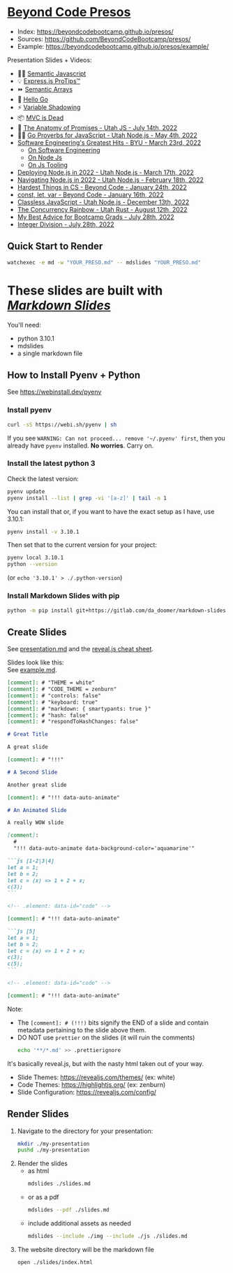 # [Beyond Code Presos](https://github.com/BeyondCodeBootcamp/presos/)

- Index: <https://beyondcodebootcamp.github.io/presos/>
- Sources: <https://github.com/BeyondCodeBootcamp/presos/>
- Example:
  <https://beyondcodebootcamp.github.io/presos/example/>

Presentation Slides + Videos:

- 👩‍🏫 [Semantic Javascript](.//semantic-javascript/)
  <!-- [2022-08-24 14:47:49 -0600] Semantic JavaScript -->
- 💡 [Express.js ProTips™](./express-pro-tips/)
  <!-- [2022-08-17 11:56:57 -0600] Express.js ProTips™ -->
- ⏩ [Semantic Arrays](./semantic-arrays/)
  <!-- [2022-08-05 13:39:07 -0600] Semantic Arrays -->
- 🐹 [Hello Go](./hello-go/)
  <!-- [2022-08-02 17:26:57 -0600] Hello Go -->
- ⚡️ [Variable Shadowing](./variable-shadowing/)
  <!-- [2022-07-26 15:59:21 -0600] Shadowing -->
- 📦 [MVC is Dead](./long-live-mvc/)
  <!-- [2022-07-20 04:41:53 -0600] MVC is Dead -->
- 🦴
  [The Anatomy of Promises - Utah JS - July 14th, 2022](./js-promises/)
  <!-- [2022-07-14 19:46:54 -0600] JS Promises -->
- 🧙‍♂️
  [Go Proverbs for JavaScript - Utah Node.js - May 4th, 2022](./go-proverbs-for-js/)
  <!-- [2022-04-21 14:32:00 -0600] Go Proverbs -->
- [Software Engineering's Greatest Hits - BYU - March 23rd, 2022](https://beyondcodebootcamp.github.io/presos/byu-2022/)
  <!-- [2022-03-23 01:38:54 -0600] AJ's BYU 2022 Lecture Series -->
  - [On Software Engineering](https://beyondcodebootcamp.github.io/presos/on-software-engineering/)
    <!-- [2022-03-23 01:03:02 -0600] Software Engineering's <br>Greatest Hits -->
  - [On Node Js](https://beyondcodebootcamp.github.io/presos/on-node-js/)
    <!-- [2022-03-23 05:18:18 -0600] On Node.js -->
  - [On Js Tooling](https://beyondcodebootcamp.github.io/presos/on-js-tooling/)
    <!-- [2022-03-23 05:18:18 -0600] Node.js Tooling -->
- [Deploying Node.js in 2022 - Utah Node.js - March 17th, 2022](https://beyondcodebootcamp.github.io/presos/deploying-nodejs-in-2022/)
  <!-- [2022-03-17 15:05:11 -0600] Deploying -->
- [Navigating Node.js in 2022 - Utah Node.js - February 18th, 2022](https://beyondcodebootcamp.github.io/presos/navigating-nodejs-in-2022/)
  <!-- [2022-02-18 02:13:05 -0700] Navigating -->
- [Hardest Things in CS - Beyond Code - January 24th, 2022](https://beyondcodebootcamp.github.io/presos/hardest-things-in-cs/)
  <!-- [2022-01-24 23:44:42 -0700] The 2 Hardest Things -->
- [const, let, var - Beyond Code - January 16th, 2022](https://beyondcodebootcamp.github.io/presos/const-let-var/)
  <!-- [2022-01-16 02:17:42 -0700] `const`, `let`, `var` -->
- [Classless JavaScript - Utah Node.js - December 13th, 2022](https://beyondcodebootcamp.github.io/presos/classless-javascript/)
  <!-- [2021-12-13 02:10:19 -0700] Classless JavaScript -->
- [The Concurrency Rainbow - Utah Rust - August 12th, 2022](https://beyondcodebootcamp.github.io/presos/concurrency-rainbow/)
  <!-- [2021-08-12 18:01:43 -0600] All The Concurrency Models of the Rainbow 🌈 -->
- [My Best Advice for Bootcamp Grads - July 28th, 2022](https://beyondcodebootcamp.github.io/presos/bootcamp-grads/)
  <!-- [2021-07-28 05:11:36 -0600] My Best Advice -->
- [Integer Division - July 28th, 2022](https://beyondcodebootcamp.github.io/presos/integer-division/)
  <!-- [2021-07-28 01:43:19 -0600] Whole Numbers<br>in Programming -->

<!-- TODO
  Nothings of JavaScript
  MVC
-->

## Quick Start to Render

```sh
watchexec -e md -w "YOUR_PRESO.md" -- mdslides "YOUR_PRESO.md"
```

# These slides are built with [_Markdown Slides_][mds]

[mds]: https://github.com/dadoomer/markdown-slides

You'll need:

- python 3.10.1
- mdslides
- a single markdown file

## How to Install Pyenv + Python

See https://webinstall.dev/pyenv

### Install pyenv

```sh
curl -sS https://webi.sh/pyenv | sh
```

If you see
`WARNING: Can not proceed... remove '~/.pyenv' first`, then
you already have `pyenv` installed. **No worries**. Carry on.

### Install the latest python 3

Check the latest version:

```sh
pyenv update
pyenv install --list | grep -vi '[a-z]' | tail -n 1
```

You can install that or, if you want to have the exact setup
as I have, use 3.10.1:

```sh
pyenv install -v 3.10.1
```

Then set that to the current version for your project:

```sh
pyenv local 3.10.1
python --version
```

(or `echo '3.10.1' > ./.python-version`)

### Install Markdown Slides with pip

```sh
python -m pip install git+https://gitlab.com/da_doomer/markdown-slides.git
```

## Create Slides

See
[presentation.md](https://github.com/dadoomer/markdown-slides/blob/master/example/presentation.md)
and the
[reveal.js cheat sheet](https://revealjs.com/markdown/).

Slides look like this: \
See [example.md](/example.md).

````md
[comment]: # "THEME = white"
[comment]: # "CODE_THEME = zenburn"
[comment]: # "controls: false"
[comment]: # "keyboard: true"
[comment]: # "markdown: { smartypants: true }"
[comment]: # "hash: false"
[comment]: # "respondToHashChanges: false"

# Great Title

A great slide

[comment]: # "!!!"

# A Second Slide

Another great slide

[comment]: # "!!! data-auto-animate"

# An Animated Slide

A really WOW slide

[comment]:
  #
  "!!! data-auto-animate data-background-color='aquamarine'"

```js [1-2|3|4]
let a = 1;
let b = 2;
let c = (x) => 1 + 2 + x;
c(3);
```

<!-- .element: data-id="code" -->

[comment]: # "!!! data-auto-animate"

```js [5]
let a = 1;
let b = 2;
let c = (x) => 1 + 2 + x;
c(3);
c(5);
```

<!-- .element: data-id="code" -->

[comment]: # "!!! data-auto-animate"
````

Note:

- The `[comment]: # (!!!)` bits signify the END of a slide
  and contain metadata pertaining to the slide above them.
- DO NOT use `prettier` on the slides (it will ruin the
  comments)
  ```sh
  echo '**/*.md' >> .prettierignore
  ```

It's basically reveal.js, but with the nasty html taken out
of your way.

- Slide Themes: https://revealjs.com/themes/ (ex: white)
- Code Themes: https://highlightjs.org/ (ex: zenburn)
- Slide Configuration: https://revealjs.com/config/

## Render Slides

1. Navigate to the directory for your presentation:
   ```sh
   mkdir ./my-presentation
   pushd ./my-presentation
   ```
2. Render the slides
   - as html
     ```sh
     mdslides ./slides.md
     ```
   - or as a pdf
     ```sh
     mdslides --pdf ./slides.md
     ```
   - include additional assets as needed
     ```sh
     mdslides --include ./img --include ./js ./slides.md
     ```
3. The website directory will be the markdown file
   ```sh
   open ./slides/index.html
   ```
